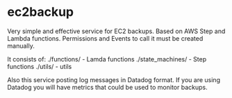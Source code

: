 # ec2backup
Very simple and effective service for EC2 backups. Based on AWS Step and Lambda functions.
 Permissions and Events to call it must be created manually.

It consists of:
    ./functions/ - Lamda functions
    ./state_machines/ - Step functions
    ./utils/ - utils
    
Also this service posting log messages in Datadog format.
If you are using Datadog you will have metrics that could be used to monitor backups.
